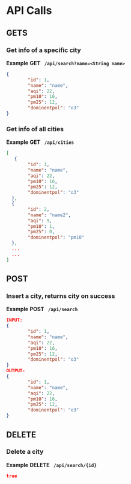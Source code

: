 # API Calls

## GETS
### Get info of a specific city
**Example**
**GET ``` /api/search?name=<String name>```**
```json
{
        "id": 1,
        "name": "name",
        "aqi": 22,
        "pm10": 16,
        "pm25": 12,
        "dominentpol": "o3"
}
```

### Get info of all cities
**Example**
**GET ``` /api/cities```**
```json
[
   {
        "id": 1,
        "name": "name",
        "aqi": 22,
        "pm10": 16,
        "pm25": 12,
        "dominentpol": "o3"
  },
  {
        "id": 2,
        "name": "name2",
        "aqi": 9,
        "pm10": 1,
        "pm25": 0,
        "dominentpol": "pm10"
  },
  ...
  ... 
]
```

## POST
### Insert a city, returns city on success
**Example**
**POST ``` /api/search```**
```json
INPUT: 
{
        "id": 1,
        "name": "name",
        "aqi": 22,
        "pm10": 16,
        "pm25": 12,
        "dominentpol": "o3"
}
OUTPUT:
{
        "id": 1,
        "name": "name",
        "aqi": 22,
        "pm10": 16,
        "pm25": 12,
        "dominentpol": "o3"
}
```

## DELETE
### Delete a city
**Example**
**DELETE ``` /api/search/{id}```**
```json 
true
```